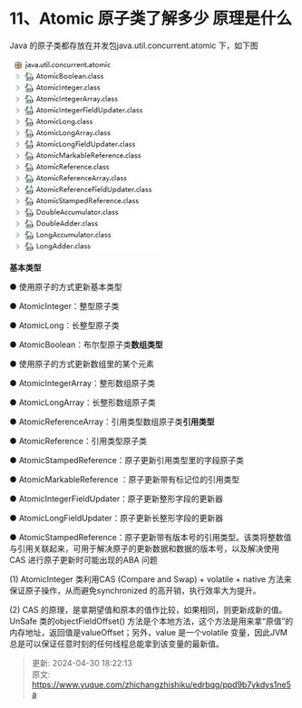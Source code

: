 # 11、Atomic 原子类了解多少 原理是什么

Java 的原子类都存放在并发包java.util.concurrent.atomic 下，如下图

![1714472514136-99431e4c-7cac-4ada-a694-3059bd1a2f37.png](./img/AzT82zAO17DDOSFN/1714472514136-99431e4c-7cac-4ada-a694-3059bd1a2f37-175760.png)

**基本类型**

● 使用原子的方式更新基本类型



● AtomicInteger：整型原子类



● AtomicLong：长整型原子类

● AtomicBoolean：布尔型原子类**数组类型**

● 使用原子的方式更新数组里的某个元素



● AtomicIntegerArray：整形数组原子类



● AtomicLongArray：长整形数组原子类

● AtomicReferenceArray：引用类型数组原子类**引用类型**

● AtomicReference：引用类型原子类



● AtomicStampedReference：原子更新引用类型里的字段原子类



● AtomicMarkableReference ：原子更新带有标记位的引用类型



● AtomicIntegerFieldUpdater：原子更新整形字段的更新器



● AtomicLongFieldUpdater：原子更新长整形字段的更新器



● AtomicStampedReference：原子更新带有版本号的引用类型。该类将整数值与引用关联起来，可用于解决原子的更新数据和数据的版本号，以及解决使用CAS 进行原子更新时可能出现的ABA 问题

(1) AtomicInteger 类利用CAS (Compare and Swap) + volatile + native 方法来保证原子操作，从而避免synchronized 的高开销，执行效率大为提升。

(2) CAS 的原理，是拿期望值和原本的值作比较，如果相同，则更新成新的值。UnSafe 类的objectFieldOffset() 方法是个本地方法，这个方法是用来拿“原值”的内存地址，返回值是valueOffset；另外，value 是一个volatile 变量，因此JVM 总是可以保证任意时刻的任何线程总能拿到该变量的最新值。



> 更新: 2024-04-30 18:22:13  
> 原文: <https://www.yuque.com/zhichangzhishiku/edrbqg/ppd9b7ykdys1ne5a>